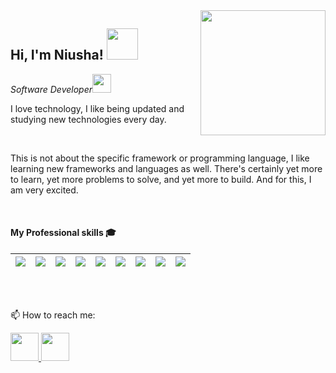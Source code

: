 <img align='right' src='https://camo.githubusercontent.com/1dffb6a6ad27bc1d0ae25d7e699f69aab8f5352f241770daf62efc1b436c70df/68747470733a2f2f6d656469612e67697068792e636f6d2f6d656469612f6965796c397a6d436a4f3462347436716f592f67697068792e676966' width='200"'>

<h2> Hi, I'm Niusha! <img src="https://media.giphy.com/media/mGcNjsfWAjY5AEZNw6/giphy.gif" width="50"></h2>


<p>
  <em>
    Software Developer<img src="https://media.giphy.com/media/WUlplcMpOCEmTGBtBW/giphy.gif" width="30">
    </br>
  </em>
</p>

<p>I love technology, I like being updated and studying new technologies every day.</p>
</br>
<p> This is not about the specific framework or programming language, I like learning new frameworks and languages as well.
There's certainly yet more to learn, yet more problems to solve, and yet more to build. And for this, I am very excited.</p>

<br />

#### My Professional skills 🎓

|![](https://img.shields.io/badge/php-%23777BB4.svg?plastic&logo=php&logoColor=white&labelColor=grey)|![](https://img.shields.io/badge/mongodb-%2335495e.svg?plastic&logo=mongodb&logoColor=white&labelColor=%234FC08D)|![](https://img.shields.io/badge/react-%230769AD.svg?plastic&logo=react&logoColor=white&labelColor=informational)|![](https://img.shields.io/badge/docker-%2335495e.svg?plastic&logo=docker&logoColor=white&labelColor=%234FC08D)|![](https://img.shields.io/badge/laravel-%23FF2D20.svg?plastic&logo=laravel&logoColor=white&labelColor=inactive)|![](https://img.shields.io/badge/bootstrap-%23563D7C.svg?plastic&logo=bootstrap&logoColor=white)|![](https://img.shields.io/badge/jquery-%230769AD.svg?plastic&logo=jquery&logoColor=white&labelColor=9cf)|![](https://img.shields.io/badge/linux-%2335495e.svg?plastic&logo=linux&logoColor=white&labelColor=yellow)|![](https://img.shields.io/badge/node.js-%2335495e.svg?plastic&logo=node.js&logoColor=white&labelColor=inactive&color=%#247F3D)
|---|---|---|---|---|---|---|---|---|

<br />
<br />

📫 How to reach me:


<a href="https://www.linkedin.com/in/niusha-yousefi-90b495173" target="_blank">
  <img src="https://img.icons8.com/fluent/48/000000/linkedin.png" width="45" height="45" />
 </a>

 
 <a href="https://mail.google.com/mail/u/0/?fs=1&to=niushayousefi73@gmail.com&tf=cm" target="_blank">
   <img src="https://static.wikia.nocookie.net/google/images/7/72/Logo-gmail.png/revision/latest?cb=20201214214241" width="45" height="45"/>
 </a>

<br />
<br />


